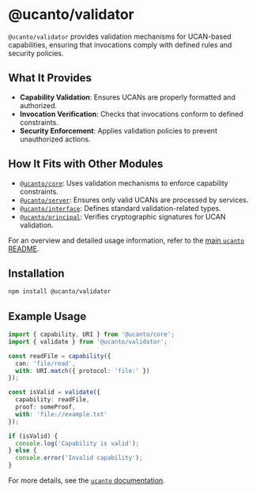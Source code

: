 # @ucanto/validator

`@ucanto/validator` provides validation mechanisms for UCAN-based capabilities, ensuring that invocations comply with defined rules and security policies.

## What It Provides
- **Capability Validation**: Ensures UCANs are properly formatted and authorized.
- **Invocation Verification**: Checks that invocations conform to defined constraints.
- **Security Enforcement**: Applies validation policies to prevent unauthorized actions.

## How It Fits with Other Modules
- [`@ucanto/core`](../core/README.md): Uses validation mechanisms to enforce capability constraints.
- [`@ucanto/server`](../server/README.md): Ensures only valid UCANs are processed by services.
- [`@ucanto/interface`](../interface/README.md): Defines standard validation-related types.
- [`@ucanto/principal`](../principal/README.md): Verifies cryptographic signatures for UCAN validation.

For an overview and detailed usage information, refer to the [main `ucanto` README](../../Readme.md).

## Installation
```sh
npm install @ucanto/validator
```

## Example Usage
```ts
import { capability, URI } from '@ucanto/core';
import { validate } from '@ucanto/validator';

const readFile = capability({
  can: 'file/read',
  with: URI.match({ protocol: 'file:' })
});

const isValid = validate({
  capability: readFile,
  proof: someProof,
  with: 'file://example.txt'
});

if (isValid) {
  console.log('Capability is valid');
} else {
  console.error('Invalid capability');
}
```

For more details, see the [`ucanto` documentation](https://github.com/storacha/ucanto).
